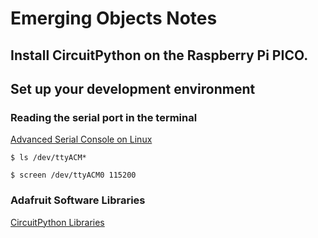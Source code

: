 # Emerging Objects Notes

## Install CircuitPython on the Raspberry Pi PICO.

## Set up your development environment

### Reading the serial port in the terminal

[Advanced Serial Console on Linux](https://learn.adafruit.com/welcome-to-circuitpython/advanced-serial-console-on-linux)


```
$ ls /dev/ttyACM*
```
```
$ screen /dev/ttyACM0 115200
```
### Adafruit Software Libraries

[CircuitPython Libraries](https://circuitpython.org/libraries)
